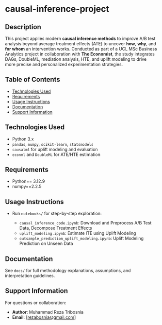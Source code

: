 # causal-inference-project

## Description

This project applies modern **causal inference methods** to improve A/B test analysis beyond average treatment effects (ATE) to uncover **how**, **why**, and **for whom** an intervention works. Conducted as part of a UCL MSc Business Analytics project in collaboration with **The Economist**, the study integrates DAGs, DoubleML, mediation analysis, HTE, and uplift modeling to drive more precise and personalized experimentation strategies.

## Table of Contents

* [Technologies Used](#technologies-used)
* [Requirements](#requirements)
* [Usage Instructions](#usage-instructions)
* [Documentation](#documentation)
* [Support Information](#support-information)

## Technologies Used

* Python 3.x
* `pandas`, `numpy`, `scikit-learn`, `statsmodels`
* `causalml` for uplift modeling and evaluation
* `econml` and `DoubleML` for ATE/HTE estimation

## Requirements

* Python== 3.12.9
* numpy==2.2.5

## Usage Instructions

* Run `notebooks/` for step-by-step exploration:

  * `causal_inference_code.ipynb`: Download and Preprocess A/B Test Data, Decompose Treatment Effects
  * `uplift_modeling.ipynb`: Estimate ITE using Uplift Modeling
  * `outsample_prediction_uplift_modeling.ipynb`: Uplift Modeling Prediction on Unseen Data

## Documentation

See `docs/` for full methodology explanations, assumptions, and interpretation guidelines. 

## Support Information

For questions or collaboration:
* **Author**: Muhammad Reza Tribosnia
* **Email**: \[[rezabosnia@gmail.com](mailto:rezabosnia@gmail.com)]

